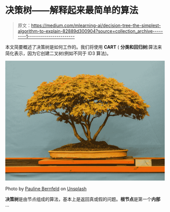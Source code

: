 # 决策树——解释起来最简单的算法

> 原文：<https://medium.com/mlearning-ai/decision-tree-the-simplest-algorithm-to-explain-82889d300904?source=collection_archive---------1----------------------->

本文简要概述了决策树是如何工作的。我们将使用 **CART** ( **分类和回归树**)算法来简化表示，因为它创建二叉树(例如不同于 ID3 算法)。

![](img/adc540fc8253a4f22e8680ea526b74c3.png)

Photo by [Pauline Bernfeld](https://unsplash.com/@pizbern?utm_source=medium&utm_medium=referral) on [Unsplash](https://unsplash.com?utm_source=medium&utm_medium=referral)

**决策树**是由节点组成的算法，基本上是返回真或假的问题。**根节点**是第一个**内部** …